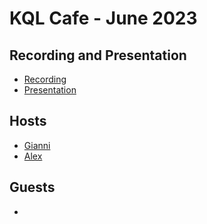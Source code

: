 # KQL Cafe - June 2023

## Recording and Presentation

- [Recording]()
- [Presentation](../Presentations/)

## Hosts

- [Gianni](https://twitter.com/castello_johnny)
- [Alex](https://twitter.com/alexverboon)

## Guests

- []() 